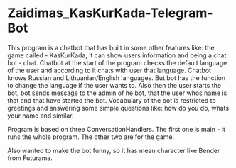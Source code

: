 # Zaidimas_KasKurKada-Telegram-Bot

This program is a chatbot that has built in some other features like: the game called - KasKurKada, it can show users information and being a chat bot - chat.
Chatbot at the start of the program checks the default language of the user and according to it chats with user that language. Chatbot knows Russian and 
Lithuanian/English languages. But bot has the function to change the language if the user wants to. Also then the user starts the bot, bot sends message to the 
admin of he bot, that the user whos name is that and that have started the bot. Vocabulary of the bot is restricted to greetings and answering some simple 
questions like: how do you do, whats your name and similar.  

Program is based on three ConversationHandlers. The first one is main - it runs the whole program. The other two are for the game. 

Also wanted to make the bot funny, so it has mean character like Bender from Futurama.
